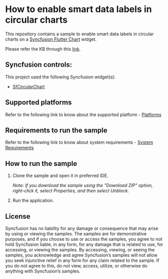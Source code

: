 # How to enable smart data labels in circular charts
 
This repository contains a sample to enable smart data labels in circular charts on a [Syncfusion Flutter Chart](https://help.syncfusion.com/flutter/circular-charts/getting-started) widget.
 
Please refer the KB through this [link](https://support.syncfusion.com/agent/kb/16404).
 
## Syncfusion controls:
 
This project used the following Syncfusion widget(s):
* [SfCircularChart](https://www.syncfusion.com/flutter-widgets/flutter-charts)
 
## Supported platforms
 
Refer to the following link to know about the supported platform - [Platforms](https://help.syncfusion.com/flutter/system-requirements#supported-platforms)
 
## Requirements to run the sample
 
Refer to the following link to know about system requirements - [System Requirements](https://help.syncfusion.com/flutter/system-requirements)
 
## How to run the sample
 
1. Clone the sample and open it in preferred IDE.
 
   *Note: If you download the sample using the "Download ZIP" option, right-click it, select Properties, and then select Unblock.*
 
2. Run the application.
 
## License
 
Syncfusion has no liability for any damage or consequence that may arise by using or viewing the samples. The samples are for demonstrative purposes, and if you choose to use or access the samples, you agree to not hold Syncfusion liable, in any form, for any damage that is related to use, for accessing, or viewing the samples. By accessing, viewing, or seeing the samples, you acknowledge and agree Syncfusion’s samples will not allow you seek injunctive relief in any form for any claim related to the sample. If you do not agree to this, do not view, access, utilize, or otherwise do anything with Syncfusion’s samples.

